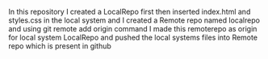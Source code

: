 In this repository I created a LocalRepo first then inserted index.html
and styles.css in the local system and I created a Remote repo named localrepo and 
using git remote add origin <link> command I made
this remoterepo as origin for local system LocalRepo and pushed the local systems files into Remote repo which is present in github